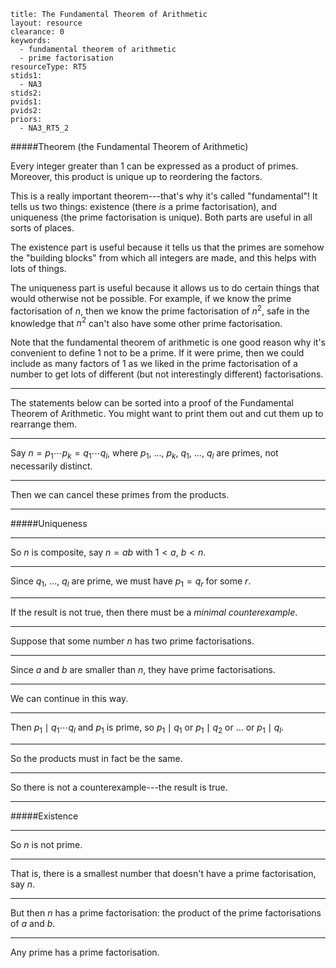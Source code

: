 ````
title: The Fundamental Theorem of Arithmetic
layout: resource
clearance: 0
keywords:
  - fundamental theorem of arithmetic
  - prime factorisation
resourceType: RT5
stids1:
  - NA3
stids2:
pvids1:
pvids2:
priors:
  - NA3_RT5_2

````

<div class="well">
#####Theorem (the Fundamental Theorem of Arithmetic)

Every integer greater than $1$ can be expressed as a product of primes.  Moreover, this product is unique up to reordering the factors.
</div>

This is a really important theorem---that's why it's called "fundamental"!  It tells us two things: existence (there _is_ a prime factorisation), and uniqueness (the prime factorisation is unique).  Both parts are useful in all sorts of places.  

The existence part is useful because it tells us that the primes are somehow the "building blocks" from which all integers are made, and this helps with lots of things.

The uniqueness part is useful because it allows us to do certain things that would otherwise not be possible.  For example, if we know the prime factorisation of $n$, then we know the prime factorisation of $n^2$, safe in the knowledge that $n^2$ can't also have some other prime factorisation.

Note that the fundamental theorem of arithmetic is one good reason why it's convenient to define $1$ not to be a prime.  If it were prime, then we could include as many factors of $1$ as we liked in the prime factorisation of a number to get lots of different (but not interestingly different) factorisations.

* * *

The statements below can be sorted into a proof of the Fundamental Theorem of Arithmetic.  You might want to print them out and cut them up to rearrange them.

* * *

Say $n = p_1 \dotsm p_k = q_1 \dotsm q_l$, where $p_1$, ..., $p_k$, $q_1$, ..., $q_l$ are primes, not necessarily distinct.

* * *

Then we can cancel these primes from the products.

* * *

#####Uniqueness

* * *

So $n$ is composite, say $n = ab$ with $1 < a$, $b < n$.

* * *

Since $q_1$, ..., $q_l$ are prime, we must have $p_1 = q_r$ for some $r$.

* * *

If the result is not true, then there must be a _minimal counterexample_.

* * *

Suppose that some number $n$ has two prime factorisations.

* * *

Since $a$ and $b$ are smaller than $n$, they have prime factorisations.

* * *

We can continue in this way.

* * *

Then $p_1 \mid q_1 \dotsm q_l$ and $p_1$ is prime, so $p_1 \mid q_1$ or $p_1 \mid q_2$ or ... or $p_1 \mid q_l$.

* * *

So the products must in fact be the same.

* * *

So there is not a counterexample---the result is true.

* * *

#####Existence

* * *

So $n$ is not prime.

* * *

That is, there is a smallest number that doesn't have a prime factorisation, say $n$.

* * *

But then $n$ has a prime factorisation: the product of the prime factorisations of $a$ and $b$.

* * *

Any prime has a prime factorisation.